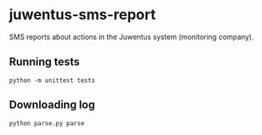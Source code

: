 # juwentus-sms-report

SMS reports about actions in the Juwentus system (monitoring company).

## Running tests

`python -m unittest tests`

## Downloading log

`python parse.py parse`

## 
